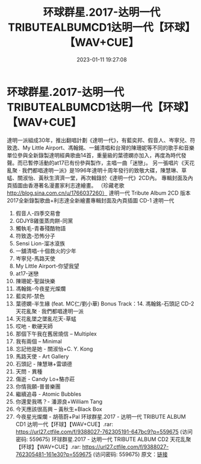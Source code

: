 ﻿---
title: 环球群星.2017-达明一代TRIBUTEALBUMCD1达明一代【环球】【WAV+CUE】
date: 2023-01-11 19:27:08
categories: WAV车载音乐、镜像
tags: 华语中文
---
# 环球群星.2017-达明一代TRIBUTEALBUMCD1达明一代【环球】【WAV+CUE】

達明一派組成30年，推出翻唱計劃《達明一代》，有藍奕邦、假音人、岑寧兒、符致逸、My Little
Airport、馮翰銘、一鋪清唱和台灣的陳珊妮等不同的歌手和音樂單位參與全新錄製達明經典歌曲14首，重量級的葉德嫻亦加入，再度為時代發聲。而已暫停活動的at17已有份參與製作，主唱一曲「迷戀」。
另一張唱片《天花亂聚 ·
我們都唱達明一派》是1996年達明十周年發行的致敬大碟，陳慧琳、草蜢、關淑怡、黃秋生濟濟一堂，再次輯錄於《達明一代》2CD內。
專輯封面及內頁插圖由香港著名漫畫家利志達繪畫。
（珍藏老歌 http://blog.sina.com.cn/u/1766037260）
達明一代 Tribute Album 2CD 版本
2017全新錄製歌曲+利志達全新繪畫專輯封面及內頁插圖
CD-1
達明一代
01. 假音人-四季交易會
02. GDJYB雞蛋蒸肉餅-同黨
03. 觸執毛-青春殘酷物語
04. 符致逸-恐怖分子
05. Sensi Lion-溜冰滾族
06. 一舖清唱-十個救火的少年
07. 岑寧兒-馬路天使
08. My Little Airport-你望我望
09. at17-迷戀
10. 陳珊妮-聖誕快樂
11. 馮翰銘-今夜星光燦爛
12. 藍奕邦-禁色
13. 葉德嫻-半生緣 (feat. MC仁/劉小華)
Bonus Track：14. 馮翰銘-石頭記
CD-2 天花亂聚 · 我們都唱達明一派
01. 天花亂墜之墜亂花天-草蜢
02. 哎吔 - 軟硬天師
03. 那個下午我在舊居燒信 – Multiplex
04. 我有兩個 – Minimal
05. 忘記他是她 - 關淑怡+C. Y. Kong
06. 馬路天使 - Art Gallery
07. 石頭記 - 陳慧琳+雷頌德
08. 天問 - 異種
09. 傷逝 - Candy Lo+駱亦莊
10. 你情我願-普普樂團
11. 繼續追尋 - Atomic Bubbles
12. 你還愛我嗎？- 潘源良+William Tang
13. 今天應該很高興 – 黃秋生+Black Box
14. 今夜星光燦爛 - 胡蓓蔚+Pal
环球群星.2017 - 达明一代 TRIBUTE ALBUM CD1
达明一代【环球】【WAV+CUE】.rar: https://url27.ctfile.com/f/9388027-762305191-647bc9?p=559675
(访问密码: 559675)
环球群星.2017 - 达明一代 TRIBUTE ALBUM CD2 天花乱聚【环球】【WAV+CUE】.rar:
https://url27.ctfile.com/f/9388027-762305481-161e30?p=559675
(访问密码: 559675)
原文：[链接](https://blog.sina.com.cn/s/blog_1647c7e76010310ns.html)